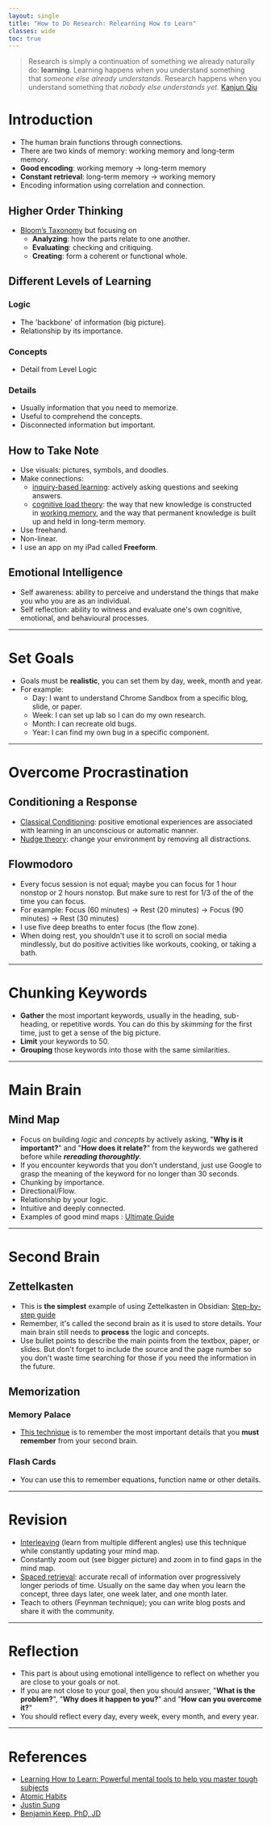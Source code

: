 ```yaml
---
layout: single
title: "How to Do Research: Relearning How to Learn"
classes: wide
toc: true
---
```


> Research is simply a continuation of something we already naturally do: **learning**.
> Learning happens when you understand something that _someone else already understands_. 
> Research happens when you understand something that _nobody else understands yet_.
> [Kanjun Qiu](https://kanjun.me/writing/research-as-understanding)

# Introduction
- The human brain functions through connections.
- There are two kinds of memory: working memory and long-term memory.
- **Good encoding**: working memory -> long-term memory
- **Constant retrieval**: long-term memory -> working memory
- Encoding information using correlation and connection.

## Higher Order Thinking
- [Bloom’s Taxonomy](https://tips.uark.edu/using-blooms-taxonomy/#:~:text=Bloom's%20Taxonomy%20is%20a%20classification%20of%20the%20different%20outcomes%20and,at%20the%20University%20of%20Chicago.) but focusing on 
	- **Analyzing**: how the parts relate to one another.
	- **Evaluating**: checking and critiquing.
	- **Creating**: form a coherent or functional whole.

## Different Levels of Learning
### Logic
- The 'backbone' of information (big picture).
- Relationship by its importance.

### Concepts
- Detail from Level Logic

### Details
- Usually information that you need to memorize.
- Useful to comprehend the concepts.
- Disconnected information but important.

## How to Take Note
- Use visuals: pictures, symbols, and doodles.
- Make connections: 
	- [inquiry-based learning](https://www.education.gov.au/australian-curriculum/national-stem-education-resources-toolkit/i-want-know-about-stem-education/what-works-best-when-teaching-stem/inquiry-based-learning#:~:text=Inquiry%2Dbased%20learning%20is%20an,reverses%20the%20order%20of%20learning.): actively asking questions and seeking answers.
	- [cognitive load theory](https://theeducationhub.org.nz/an-introduction-to-cognitive-load-theory/): the way that new knowledge is constructed in [working memory](https://theeducationhub.org.nz/working-memory-and-its-role-in-teaching-and-learning/), and the way that permanent knowledge is built up and held in long-term memory.
- Use freehand.
- Non-linear.
- I use an app on my iPad called **Freeform**.

## Emotional Intelligence
- Self awareness: ability to perceive and understand the things that make you who you are as an individual.
- Self reflection: ability to witness and evaluate one's own cognitive, emotional, and behavioural processes.

---
# Set Goals
- Goals must be **realistic**, you can set them by day, week, month and year.
- For example:
	- Day: I want to understand Chrome Sandbox from a specific blog, slide, or paper.
	- Week: I can set up lab so I can do my own research.
	- Month: I can recreate old bugs.
	- Year: I can find my own bug in a specific component.

---
# Overcome Procrastination
## Conditioning a Response
- [Classical Conditioning](https://www.simplypsychology.org/classical-conditioning.html): positive emotional experiences are associated with learning in an unconscious or automatic manner.
- [Nudge theory](https://whatfix.com/blog/nudge-theory/): change your environment by removing all distractions.

## Flowmodoro
- Every focus session is not equal; maybe you can focus for 1 hour nonstop or 2 hours nonstop. But make sure to rest for 1/3 of the of the time you can focus.
- For example: Focus (60 minutes) -> Rest (20 minutes) -> Focus (90 minutes) -> Rest (30 minutes)
- I use five deep breaths to enter focus (the flow zone).
- When doing rest, you shouldn't use it to scroll on social media mindlessly, but do positive activities like workouts, cooking, or taking a bath.

---
# Chunking Keywords
- **Gather** the most important keywords, usually in the heading, sub-heading, or repetitive words. You can do this by *skimming* for the first time, just to get a sense of the big picture.
- **Limit** your keywords to 50.
- **Grouping** those keywords into those with the same similarities.

---
# Main Brain
## Mind Map
- Focus on building *logic* and *concepts* by actively asking, "**Why is it important?**" and "**How does it relate?**" from the keywords we gathered before while ***rereading thoroughtly***.
- If you encounter keywords that you don't understand, just use Google to grasp the meaning of the keyword for no longer than 30 seconds.
- Chunking by importance.
- Directional/Flow.
- Relationship by your logic.
- Intuitive and deeply connected.
- Examples of good mind maps : [Ultimate Guide](https://www.youtube.com/embed/vzbQ8qZKpeg?si=dj_ay-0nZth-G9xT&amp;start=828)

---
# Second Brain
## Zettelkasten 
- This is **the simplest** example of using Zettelkasten in Obsidian: [Step-by-step guide](https://www.youtube.com/watch?v=E6ySG7xYgjY)
- Remember, it's called the second brain as it is used to store details. Your main brain still needs to **process** the logic and concepts.
- Use bullet points to describe the main points from the textbox, paper, or slides. But don't forget to include the source and the page number so you don't waste time searching for those if you need the information in the future.

## Memorization
### Memory Palace
- [This technique](https://artofmemory.com/blog/how-to-build-a-memory-palace/) is to remember the most important details that you **must remember** from your second brain.

### Flash Cards
- You can use this to remember equations, function name or other details.

---
# Revision
- [Interleaving](https://www.coursera.org/articles/interleaving) (learn from multiple different angles) use this technique while constantly updating your mind map.
- Constantly zoom out (see bigger picture) and zoom in to find gaps in the mind map.
- [Spaced retrieval](https://pdf.retrievalpractice.org/SpacingGuide.pdf): accurate recall of information over progressively longer periods of time. Usually on the same day when you learn the concept, three days later, one week later, and one month later.
- Teach to others (Feynman technique); you can write blog posts and share it with the community.

---
# Reflection
- This part is about using emotional intelligence to reflect on whether you are close to your goals or not.
- If you are not close to your goal, then you should answer, "**What is the problem?**", "**Why does it happen to you?**" and "**How can you overcome it?**"
- You should reflect every day, every week, every month, and every year.

---
# References
- [Learning How to Learn: Powerful mental tools to help you master tough subjects](https://www.coursera.org/learn/learning-how-to-learn)
- [Atomic Habits](https://www.amazon.com/Atomic-Habits-Proven-Build-Break/dp/0735211299)
- [Justin Sung](https://www.youtube.com/@JustinSung)
- [Benjamin Keep, PhD, JD](https://www.youtube.com/@benjaminkeep/videos)
